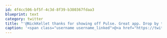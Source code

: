 ```yaml
---
id: 4f4cc506-bf5f-4c3d-8f39-b380367fdaa3
blueprint: text
category: twitter
title: "'@NickKellet thanks for showing off Pulse. Great app. Drop by the office anytime!"
caption: '<span class="username username_linked">@<a href="https://twitter.com/NickKellet" title="Nick Kellet">NickKellet</a></span> thanks for showing off Pulse. Great app. Drop by the office anytime!'
---
```

